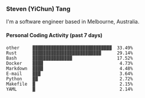 ### Steven (YiChun) Tang

I'm a software engineer based in Melbourne, Australia.

#### Personal Coding Activity (past 7 days)
```
other     ▓▓▓▓▓▓▓▓▓▓▓▓▓▓▓▓▓▓▓▓▓▓▓▓▓▓▓▓▓▓  33.49%
Rust      ▓▓▓▓▓▓▓▓▓▓▓▓▓▓▓▓▓▓▓▓▓▓▓▓▓▓      29.14%
Bash      ▓▓▓▓▓▓▓▓▓▓▓▓▓▓▓                 17.52%
Docker    ▓▓▓▓                             4.73%
Markdown  ▓▓▓▓                             4.48%
E-mail    ▓▓▓                              3.64%
Python    ▓▓                               2.72%
Makefile  ▓                                2.15%
YAML      ▓                                2.14%
```
